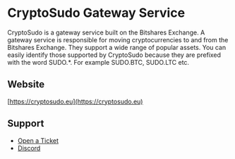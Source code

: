 # CryptoSudo Gateway Service

CryptoSudo is a gateway service built on the Bitshares Exchange. A gateway service is responsible for moving cryptocurrencies to and from the Bitshares Exchange. They support a wide range of popular assets. You can easily identify those supported by CryptoSudo because they are prefixed with the word SUDO.*. For example SUDO.BTC, SUDO.LTC etc.

## Website
[https://cryptosudo.eu](https://cryptosudo.eu)

## Support
- [Open a Ticket](https://cryptosudo.freshdesk.com)
- [Discord](https://discordapp.com/invite/W6t2Kum)
